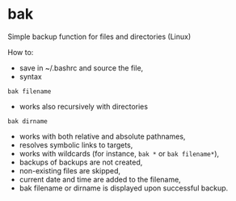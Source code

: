 # bak
Simple backup function for files and directories (Linux)

How to:
- save in ~/.bashrc and source the file,
- syntax

`bak filename`

- works also recursively with directories

`bak dirname`

- works with both relative and absolute pathnames,
- resolves symbolic links to targets,
- works with wildcards (for instance, `bak *` or `bak filename*`),
- backups of backups are not created,
- non-existing files are skipped,
- current date and time are added to the filename,
- bak filename or dirname is displayed upon successful backup.
